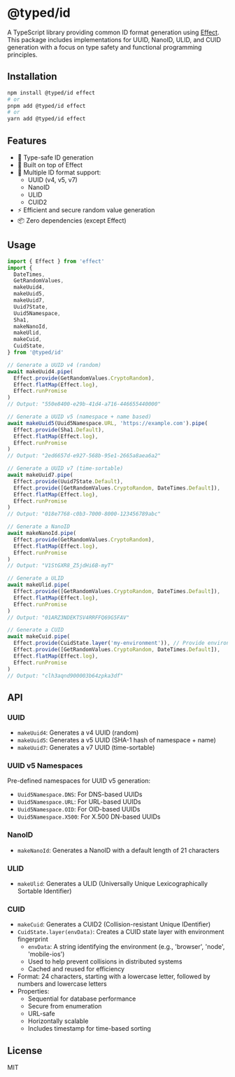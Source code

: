 # @typed/id

A TypeScript library providing common ID format generation using [Effect](https://effect.website/). This package includes implementations for UUID, NanoID, ULID, and CUID generation with a focus on type safety and functional programming principles.

## Installation

```bash
npm install @typed/id effect
# or
pnpm add @typed/id effect
# or
yarn add @typed/id effect
```

## Features

- 🎯 Type-safe ID generation
- 🔧 Built on top of Effect
- 🎨 Multiple ID format support:
  - UUID (v4, v5, v7)
  - NanoID
  - ULID
  - CUID2
- ⚡ Efficient and secure random value generation
- 📦 Zero dependencies (except Effect)

## Usage

```typescript
import { Effect } from 'effect'
import { 
  DateTimes, 
  GetRandomValues, 
  makeUuid4, 
  makeUuid5,
  makeUuid7,
  Uuid7State,
  Uuid5Namespace,
  Sha1,
  makeNanoId, 
  makeUlid,
  makeCuid,
  CuidState,
} from '@typed/id'

// Generate a UUID v4 (random)
await makeUuid4.pipe(
  Effect.provide(GetRandomValues.CryptoRandom),
  Effect.flatMap(Effect.log),
  Effect.runPromise
)
// Output: "550e8400-e29b-41d4-a716-446655440000"

// Generate a UUID v5 (namespace + name based)
await makeUuid5(Uuid5Namespace.URL, 'https://example.com').pipe(
  Effect.provide(Sha1.Default),
  Effect.flatMap(Effect.log),
  Effect.runPromise
)
// Output: "2ed6657d-e927-568b-95e1-2665a8aea6a2"

// Generate a UUID v7 (time-sortable)
await makeUuid7.pipe(
  Effect.provide(Uuid7State.Default),
  Effect.provide([GetRandomValues.CryptoRandom, DateTimes.Default]),
  Effect.flatMap(Effect.log),
  Effect.runPromise
)
// Output: "018e7768-c0b3-7000-8000-123456789abc"

// Generate a NanoID
await makeNanoId.pipe(
  Effect.provide(GetRandomValues.CryptoRandom),
  Effect.flatMap(Effect.log),
  Effect.runPromise
)
// Output: "V1StGXR8_Z5jdHi6B-myT"

// Generate a ULID
await makeUlid.pipe(
  Effect.provide([GetRandomValues.CryptoRandom, DateTimes.Default]),
  Effect.flatMap(Effect.log),
  Effect.runPromise
)
// Output: "01ARZ3NDEKTSV4RRFFQ69G5FAV"

// Generate a CUID
await makeCuid.pipe(
  Effect.provide(CuidState.layer('my-environment')), // Provide environment fingerprint
  Effect.provide([GetRandomValues.CryptoRandom, DateTimes.Default]),
  Effect.flatMap(Effect.log),
  Effect.runPromise
)
// Output: "clh3aqnd900003b64zpka3df"
```

## API

### UUID

- `makeUuid4`: Generates a v4 UUID (random)
- `makeUuid5`: Generates a v5 UUID (SHA-1 hash of namespace + name)
- `makeUuid7`: Generates a v7 UUID (time-sortable)

### UUID v5 Namespaces

Pre-defined namespaces for UUID v5 generation:
- `Uuid5Namespace.DNS`: For DNS-based UUIDs
- `Uuid5Namespace.URL`: For URL-based UUIDs
- `Uuid5Namespace.OID`: For OID-based UUIDs
- `Uuid5Namespace.X500`: For X.500 DN-based UUIDs

### NanoID

- `makeNanoId`: Generates a NanoID with a default length of 21 characters

### ULID

- `makeUlid`: Generates a ULID (Universally Unique Lexicographically Sortable Identifier)

### CUID

- `makeCuid`: Generates a CUID2 (Collision-resistant Unique IDentifier)
- `CuidState.layer(envData)`: Creates a CUID state layer with environment fingerprint
  - `envData`: A string identifying the environment (e.g., 'browser', 'node', 'mobile-ios')
  - Used to help prevent collisions in distributed systems
  - Cached and reused for efficiency
- Format: 24 characters, starting with a lowercase letter, followed by numbers and lowercase letters
- Properties:
  - Sequential for database performance
  - Secure from enumeration
  - URL-safe
  - Horizontally scalable
  - Includes timestamp for time-based sorting

## License

MIT
